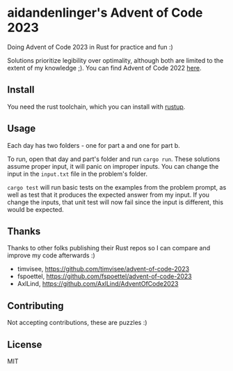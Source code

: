 # aidandenlinger's Advent of Code 2023

Doing Advent of Code 2023 in Rust for practice and fun :)

Solutions prioritize legibility over optimality, although both are limited to
the extent of my knowledge ;). You can find Advent of Code 2022
[here](https://adventofcode.com/2023).

## Install
You need the rust toolchain, which you can install with
[rustup](https://rustup.rs/).

## Usage
Each day has two folders - one for part a and one for part b.

To run, open that day and part's folder and run `cargo run`. These
solutions assume proper input, it will panic on improper inputs. You
can change the input in the `input.txt` file in the problem's folder.

`cargo test` will run basic tests on the examples from the problem prompt, as
well as test that it produces the expected answer from my input. If you change
the inputs, that unit test will now fail since the input is different, this
would be expected.

## Thanks
Thanks to other folks publishing their Rust repos so I can compare and improve
my code afterwards :)

- timvisee, <https://github.com/timvisee/advent-of-code-2023>
- fspoettel, <https://github.com/fspoettel/advent-of-code-2023>
- AxlLind, <https://github.com/AxlLind/AdventOfCode2023>

## Contributing
Not accepting contributions, these are puzzles :)

## License
MIT

